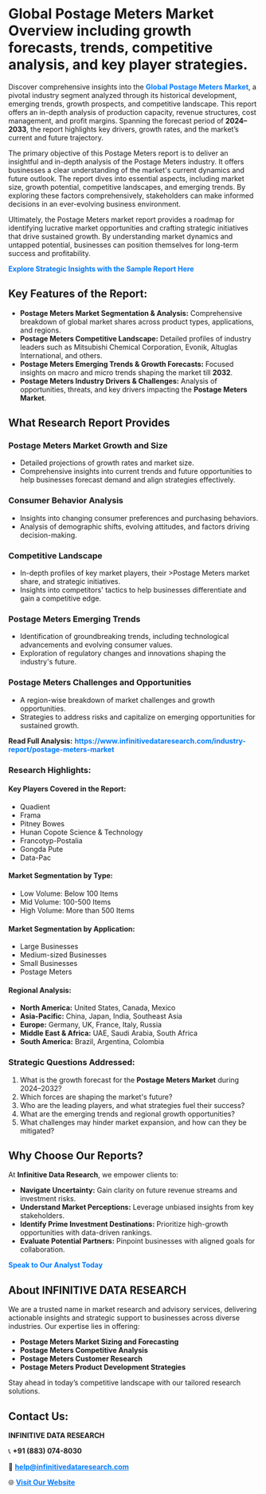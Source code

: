 <h1>Global Postage Meters Market Overview including growth forecasts, trends, competitive analysis, and key player strategies.</h1>
<p>
Discover comprehensive insights into the 
<a href="https://www.infinitivedataresearch.com/industry-report/postage-meters-market" rel="dofollow" style="color: #007BFF; text-decoration: none;"><strong>Global Postage Meters Market</strong></a>, a pivotal industry segment analyzed through its historical development, emerging trends, growth prospects, and competitive landscape. This report offers an in-depth analysis of production capacity, revenue structures, cost management, and profit margins. Spanning the forecast period of <strong>2024–2033</strong>, the report highlights key drivers, growth rates, and the market’s current and future trajectory.
</p>
<p>
The primary objective of this Postage Meters report is to deliver an insightful and in-depth analysis of the Postage Meters industry. It offers businesses a clear understanding of the market's current dynamics and future outlook. The report dives into essential aspects, including market size, growth potential, competitive landscapes, and emerging trends. By exploring these factors comprehensively, stakeholders can make informed decisions in an ever-evolving business environment.
</p>
<p>
Ultimately, the Postage Meters market report provides a roadmap for identifying lucrative market opportunities and crafting strategic initiatives that drive sustained growth. By understanding market dynamics and untapped potential, businesses can position themselves for long-term success and profitability.
</p>
<p>
<a href="https://www.infinitivedataresearch.com/request-sample/reportId=103351" style="color: #007BFF; text-decoration: none;"><strong>Explore Strategic Insights with the Sample Report Here</strong></a>
</p>

<h2>Key Features of the Report:</h2>
<ul>
<li><strong>Postage Meters Market Segmentation & Analysis:</strong> Comprehensive breakdown of global market shares across product types, applications, and regions.</li>
<li><strong>Postage Meters Competitive Landscape:</strong> Detailed profiles of industry leaders such as Mitsubishi Chemical Corporation, Evonik, Altuglas International, and others.</li>
<li><strong>Postage Meters Emerging Trends & Growth Forecasts:</strong> Focused insights on macro and micro trends shaping the market till <strong>2032</strong>.</li>
<li><strong>Postage Meters Industry Drivers & Challenges:</strong> Analysis of opportunities, threats, and key drivers impacting the <strong>Postage Meters Market</strong>.</li>
</ul>

<h2>What Research Report Provides</h2>
<h3>Postage Meters Market Growth and Size</h3>
<ul>
<li>Detailed projections of growth rates and market size.</li>
<li>Comprehensive insights into current trends and future opportunities to help businesses forecast demand and align strategies effectively.</li>
</ul>

<h3>Consumer Behavior Analysis</h3>
<ul>
<li>Insights into changing consumer preferences and purchasing behaviors.</li>
<li>Analysis of demographic shifts, evolving attitudes, and factors driving decision-making.</li>
</ul>

<h3>Competitive Landscape</h3>
<ul>
<li>In-depth profiles of key market players, their >Postage Meters market share, and strategic initiatives.</li>
<li>Insights into competitors' tactics to help businesses differentiate and gain a competitive edge.</li>
</ul>

<h3>Postage Meters Emerging Trends</h3>
<ul>
<li>Identification of groundbreaking trends, including technological advancements and evolving consumer values.</li>
<li>Exploration of regulatory changes and innovations shaping the industry's future.</li>
</ul>

<h3>Postage Meters Challenges and Opportunities</h3>
<ul>
<li>A region-wise breakdown of market challenges and growth opportunities.</li>
<li>Strategies to address risks and capitalize on emerging opportunities for sustained growth.</li>
</ul>
<p><strong>Read Full Analysis:</strong> <a href="https://www.infinitivedataresearch.com/industry-report/postage-meters-market" rel="dofollow" style="color: #007BFF; text-decoration: none;"><strong>https://www.infinitivedataresearch.com/industry-report/postage-meters-market</strong></a></p>
<h3>Research Highlights:</h3>
<h4>Key Players Covered in the Report:</h4>
<ul><li>Quadient</li><li>Frama</li><li>Pitney Bowes</li><li>Hunan Copote Science &amp; Technology</li><li>Francotyp-Postalia</li><li>Gongda Pute</li><li>Data-Pac</li></ul>
<h4>Market Segmentation by Type:</h4>
<ul><li>Low Volume: Below 100 Items</li><li>Mid Volume: 100-500 Items</li><li>High Volume: More than 500 Items</li></ul>
<h4>Market Segmentation by Application:</h4>
<ul><li>Large Businesses</li><li>Medium-sized Businesses</li><li>Small Businesses</li><li>Postage Meters</li></ul>

<h4>Regional Analysis:</h4>
<ul>
<li><strong>North America:</strong> United States, Canada, Mexico</li>
<li><strong>Asia-Pacific:</strong> China, Japan, India, Southeast Asia</li>
<li><strong>Europe:</strong> Germany, UK, France, Italy, Russia</li>
<li><strong>Middle East & Africa:</strong> UAE, Saudi Arabia, South Africa</li>
<li><strong>South America:</strong> Brazil, Argentina, Colombia</li>
</ul>

<h3>Strategic Questions Addressed:</h3>
<ol>
<li>What is the growth forecast for the <strong>Postage Meters Market</strong> during 2024–2032?</li>
<li>Which forces are shaping the market's future?</li>
<li>Who are the leading players, and what strategies fuel their success?</li>
<li>What are the emerging trends and regional growth opportunities?</li>
<li>What challenges may hinder market expansion, and how can they be mitigated?</li>
</ol>

<h2>Why Choose Our Reports?</h2>
<p>At <strong>Infinitive Data Research</strong>, we empower clients to:</p>
<ul>
<li><strong>Navigate Uncertainty:</strong> Gain clarity on future revenue streams and investment risks.</li>
<li><strong>Understand Market Perceptions:</strong> Leverage unbiased insights from key stakeholders.</li>
<li><strong>Identify Prime Investment Destinations:</strong> Prioritize high-growth opportunities with data-driven rankings.</li>
<li><strong>Evaluate Potential Partners:</strong> Pinpoint businesses with aligned goals for collaboration.</li>
</ul>
<p><a href="https://www.infinitivedataresearch.com/industry-report/postage-meters-market" rel="dofollow" style="color: #007BFF; text-decoration: none;"><strong>Speak to Our Analyst Today</strong></a></p>

<h2>About INFINITIVE DATA RESEARCH</h2>
<p>We are a trusted name in market research and advisory services, delivering actionable insights and strategic support to businesses across diverse industries. Our expertise lies in offering:</p>
<ul>
<li><strong>Postage Meters Market Sizing and Forecasting</strong></li>
<li><strong>Postage Meters Competitive Analysis</strong></li>
<li><strong>Postage Meters Customer Research</strong></li>
<li><strong>Postage Meters Product Development Strategies</strong></li>
</ul>
<p>Stay ahead in today’s competitive landscape with our tailored research solutions.</p>

<h2>Contact Us:</h2>
<p><strong>INFINITIVE DATA RESEARCH</strong></p>
<p>📞 <strong>+91 (883) 074-8030</strong></p>
<p>📧 <strong><a href="mailto:help@infinitivedataresearch.com" style="color: #007BFF;">help@infinitivedataresearch.com</a></strong></p>
<p>🌐 <strong><a href="https://www.infinitivedataresearch.com" rel="dofollow" style="color: #007BFF;">Visit Our Website</a></strong></p>
